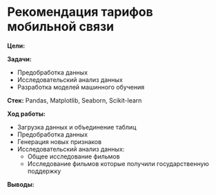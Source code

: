 # Рекомендация тарифов мобильной связи


**Цели:**


**Задачи:**  
- Предобработка данных  
- Исследовательский анализ данных
- Разработка моделей машинного обучения
  
**Стек:**  Pandas, Matplotlib, Seaborn, Scikit-learn
  
**Ход работы:**  
- Загрузка данных и объединение таблиц
- Предобработка данных
- Генерация новых признаков
- Исследовательский анализ данных:
  - Общее исследование фильмов
  - Исследование фильмов которые получили государственную поддержку
  
**Выводы:**


